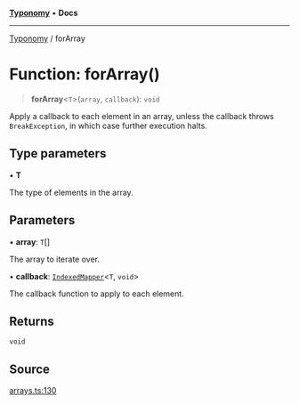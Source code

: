 [**Typonomy**](../README.md) • **Docs**

***

[Typonomy](../globals.md) / forArray

# Function: forArray()

> **forArray**\<`T`\>(`array`, `callback`): `void`

Apply a callback to each element in an array,
unless the callback throws `BreakException`,
in which case further execution halts.

## Type parameters

• **T**

The type of elements in the array.

## Parameters

• **array**: `T`[]

The array to iterate over.

• **callback**: [`IndexedMapper`](../type-aliases/IndexedMapper.md)\<`T`, `void`\>

The callback function to apply to each element.

## Returns

`void`

## Source

[arrays.ts:130](https://github.com/softcraft-development/typonomy/blob/1b8341dc287f5d4629e29cda9ae815b4e8592c92/src/arrays.ts#L130)
